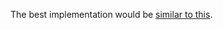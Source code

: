 The best implementation would be [similar to this](https://medium.com/@lorenzo.colombi/kubeflow-pipeline-v2-tutorial-end-to-end-mnist-classifier-example-dc66714c2649).
